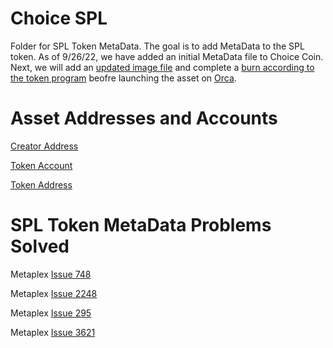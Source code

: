 # Choice SPL
Folder for SPL Token MetaData. The goal is to add MetaData to the SPL token. As of 9/26/22, we have added an initial MetaData file to Choice Coin. Next, we will add an [updated image file](https://github.com/metaplex-foundation/js/issues/313) and complete a [burn according to the token program](https://spl.solana.com/token) beofre launching the asset on [Orca](https://www.orca.so/).

# Asset Addresses and Accounts

[Creator Address](https://solscan.io/account/A3uJtVMsC8s1VGtQArAuhS8viftRpVx8DAFBpppHZ8pC)

[Token Account](https://solscan.io/account/5evDDpRpM2HrBHZPcp43vuYSTa146CMchjxUSoFJPZCE)

[Token Address](https://solscan.io/token/54FxmnRXcPsjYWswLxuw7kQmnJA138eMt6qfLPGfCCCD)

# SPL Token MetaData Problems Solved

Metaplex [Issue 748](https://github.com/metaplex-foundation/metaplex-program-library/issues/748)

Metaplex [Issue 2248](https://github.com/metaplex-foundation/metaplex/issues/2248)

Metaplex [Issue 295](https://github.com/metaplex-foundation/js/issues/295)

Metaplex [Issue 3621](https://github.com/solana-labs/solana-program-library/issues/3621)



